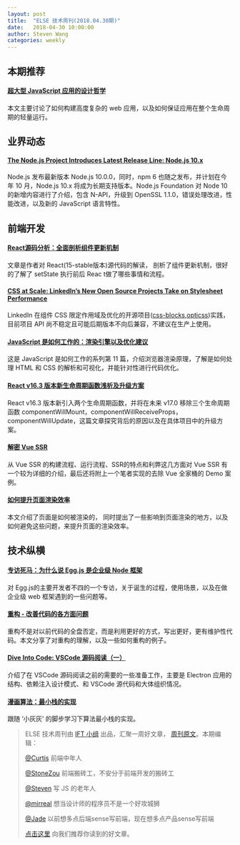 ```yaml
---
layout: post
title:  "ELSE 技术周刊(2018.04.30期)"
date:   2018-04-30 10:00:00
author: Steven Wang
categories: weekly
---
```


## 本期推荐

#### [超大型 JavaScript 应用的设计哲学](https://zhuanlan.zhihu.com/p/35929167)

本文主要讨论了如何构建高度复杂的 web 应用，以及如何保证应用在整个生命周期的轻量运行。

## 业界动态

#### [The Node.js Project Introduces Latest Release Line: Node.js 10.x](https://medium.com/the-node-js-collection/the-node-js-project-introduces-latest-release-line-node-js-10-x-bf07abfa9076)

Node.js 发布最新版本 Node.js 10.0.0，同时，npm 6 也随之发布，并计划在今年 10 月，Node.js 10.x 将成为长期支持版本。Node.js Foundation 对 Node 10 的新增内容进行了介绍，包含 N-API，升级到 OpenSSL 1.1.0，错误处理改进，性能改进，以及新的 JavaScript 语言特性。

## 前端开发

#### [React源码分析：全面剖析组件更新机制](http://realtcg.com/2018/04/17/react-source-code-analysis-3-update/)

文章是作者对 React(15-stable版本)源代码的解读， 剖析了组件更新机制，很好的了解了 setState 执行前后 Reac t做了哪些事情和流程。

#### [CSS at Scale: LinkedIn’s New Open Source Projects Take on Stylesheet Performance](https://engineering.linkedin.com/blog/2018/04/css-at-scale--linkedins-new-open-source-projects-take-on-stylesh)

LinkedIn 在组件 CSS 限定作用域及优化的开源项目([css-blocks](https://github.com/linkedin/css-blocks),[opticss](https://github.com/linkedin/opticss))实践，目前项目 API 尚不稳定且可能后期版本不向后兼容，不建议在生产上使用。

#### [JavaScript 是如何工作的：渲染引擎以及优化建议](https://github.com/neal1991/articles-translator/blob/master/JavaScript%E6%98%AF%E5%A6%82%E4%BD%95%E5%B7%A5%E4%BD%9C%E7%9A%84%EF%BC%9A%E6%B8%B2%E6%9F%93%E5%BC%95%E6%93%8E%E4%BB%A5%E5%8F%8A%E4%BC%98%E5%8C%96%E5%BB%BA%E8%AE%AE.md)

这是 JavaScript 是如何工作的系列第 11 篇，介绍浏览器渲染原理，了解是如何处理 HTML 和 CSS 的解析和可视化，并能针对性进行代码优化。

#### [React v16.3 版本新生命周期函数浅析及升级方案](https://zhuanlan.zhihu.com/p/36062486)

React v16.3 版本新引入两个生命周期函数，并将在未来 v17.0 移除三个生命周期函数 componentWillMount，componentWillReceiveProps，componentWillUpdate，这篇文章探究背后的原因以及在具体项目中的升级方案。

#### [解密 Vue SSR](https://zhuanlan.zhihu.com/p/35871344)

从 Vue SSR 的构建流程、运行流程、SSR的特点和利弊这几方面对 Vue SSR 有一个较为详细的介绍，最后还将附上一个笔者实现的去除 Vue 全家桶的 Demo 案例。

#### [如何提升页面渲染效率](http://icodeit.org/2017/02/frontend-page-performance-tuning/)

本文介绍了页面是如何被渲染的， 同时提出了一些影响到页面渲染的地方，以及如何避免这些问题，来提升页面的渲染效率。

## 技术纵横

#### [专访死马：为什么说 Egg.js 是企业级 Node 框架](https://zhuanlan.zhihu.com/p/36240171)

对 Egg.js的主要开发者不四的一个专访，关于诞生的过程，使用场景，以及在做企业级 web 框架遇到的一些问题等。

#### [重构 - 改善代码的各方面问题](https://juejin.im/post/5adc8e18518825672b0352a8)

重构不是对以前代码的全盘否定，而是利用更好的方式，写出更好，更有维护性代码。本文分享了对重构的理解，以及一些如何重构的例子。

#### [Dive Into Code: VSCode 源码阅读（一）](https://zhuanlan.zhihu.com/p/35902370)

介绍了在 VSCode 源码阅读之前的需要的一些准备工作，主要是 Electron 应用的结构、依赖注入设计模式、和 VSCode 源代码和大体组织情况。

#### [漫画算法：最小栈的实现](http://blog.jobbole.com/106940/)

跟随 ‘小灰灰’ 的脚步学习下算法最小栈的实现。


> ELSE 技术周刊由 [IFT 小组](https://github.com/CtripFE) 出品，汇聚一周好文章， [周刊原文](https://zhuanlan.zhihu.com/p/36274888)。本期编辑：
>
> [@Curtis](https://github.com/CurtisCBS) 前端中年人
>
> [@StoneZou](https://github.com/stoneyong) 前端搬砖工，不安分于前端开发的搬砖工
>
> [@Steven](https://github.com/StevenX911) 写 JS 的老年人
>
> [@mirreal](https://github.com/mirreal) 想当设计师的程序员不是一个好攻城狮
>
> [@Jade](https://github.com/Jade05) 以前想多点后端sense写前端，现在想多点产品sense写前端
>
> [点击这里](https://github.com/CtripFE/fe-weekly/issues) 向我们推荐你读到的好文章。
